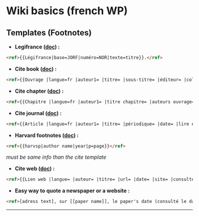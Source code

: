 # Wiki basics (french WP)

## Templates (Footnotes)

  * __Legifrance ([doc](https://fr.wikipedia.org/wiki/Mod%C3%A8le:L%C3%A9gifrance)) :__
  ```HTML
  <ref>{{Légifrance|base=JORF|numéro=NOR|texte=titre}}.</ref>
  ```

  * __Cite book ([doc](https://fr.wikipedia.org/wiki/Mod%C3%A8le:Ouvrage)) :__
  ```HTML
  <ref>{{Ouvrage |langue=fr |auteur1= |titre= |sous-titre= |éditeur= |collection= |lieu= |année= |volume= |tome= |pages totales= |passage= |isbn= |lire en ligne= }}.</ref>
  ```

  * __Cite chapter ([doc](https://fr.wikipedia.org/wiki/Mod%C3%A8le:Chapitre)) :__
 ```HTML
 <ref>{{Chapitre |langue=fr |auteur1= |titre chapitre= |auteurs ouvrage= |titre ouvrage= |lieu= |éditeur= |année= |isbn= |lire en ligne= |passage= }}.</ref>
 ```

  * __Cite journal ([doc](https://fr.wikipedia.org/wiki/Mod%C3%A8le:Article)) :__
  ```HTML
  <ref>{{Article |langue=fr |auteur1= |titre= |périodique= |date= |lire en ligne= |consulté le= }}.</ref>
  ``` 

  * __Harvard footnotes ([doc](https://fr.wikipedia.org/wiki/Mod%C3%A8le:R%C3%A9f%C3%A9rence_Harvard)) :__
  ```HTML
  <ref>{{harvsp|author name|year|p=page}}</ref>
  ```
  _must be same info than the cite template_

  * __Cite web ([doc](https://en.wikipedia.org/wiki/Template:Cite_web)) :__
  ```HTML
  <ref>{{Lien web |langue= |auteur= |titre= |url= |date= |site= |consulté le= 12 avril 2020}}.</ref>
  ```

  * __Easy way to quote a newspaper or a website :__
  ```HTML
  <ref>[adress text], sur [[paper name]], le paper's date (consulté le date).</ref>
  ```

-----------------
